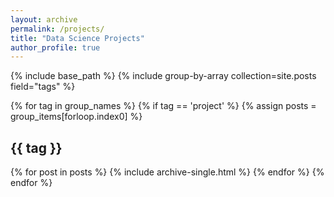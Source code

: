 ```yaml
---
layout: archive
permalink: /projects/
title: "Data Science Projects"
author_profile: true
---
```


{% include base_path %}
{% include group-by-array collection=site.posts field="tags" %}

{% for tag in group_names %}
  {% if tag == 'project' %}
    {% assign posts = group_items[forloop.index0] %}
    <h2 id="{{ tag | slugify }}" class="archive__subtitle">{{ tag }}</h2>
    {% for post in posts %}
      {% include archive-single.html %}
    {% endfor %}
{% endfor %}
